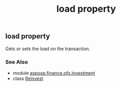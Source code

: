 ﻿---
title: load property
second_title: Aspose.Finance for Python via .NET API References
description: 
type: docs
weight: 90
url: /python-net/aspose.finance.ofx.investment/reinvest/load/
is_root: false
---

## load property


Gets or sets the load on the transaction.

### See Also
* module [aspose.finance.ofx.investment](../../)
* class [Reinvest](/finance/python-net/aspose.finance.ofx.investment/reinvest)
